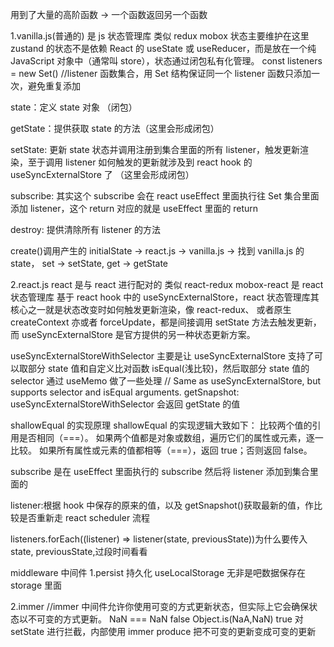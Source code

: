 用到了大量的高阶函数 -> 一个函数返回另一个函数

1.vanilla.js(普通的) 是 js 状态管理库 类似 redux mobox
状态主要维护在这里
zustand 的状态不是依赖 React 的 useState 或 useReducer，而是放在一个纯 JavaScript 对象中（通常叫 store），状态通过闭包私有化管理。
const listeners = new Set() //listener 函数集合，用 Set 结构保证同一个 listener 函数只添加一次，避免重复添加

state：定义 state 对象 （闭包）

getState：提供获取 state 的方法（这里会形成闭包）

setState: 更新 state 状态并调用注册到集合里面的所有 listener，触发更新渲染，至于调用 listener 如何触发的更新就涉及到 react hook 的 useSyncExternalStore 了 （这里会形成闭包）

subscribe: 其实这个 subscribe 会在 react useEffect 里面执行往 Set 集合里面添加 listener，这个 return 对应的就是 useEffect 里面的 return

destroy: 提供清除所有 listener 的方法

create()调用产生的 initialState -> react.js -> vanilla.js -> 找到 vanilla.js 的 state， set -> setState, get -> getState

2.react.js
react 是与 react 进行配对的 类似 react-redux mobox-react 是 react 状态管理库
基于 react hook 中的 useSyncExternalStore，react 状态管理库其核心之一就是状态改变时如何触发更新渲染，像 react-redux、
或者原生 createContext 亦或者 forceUpdate，都是间接调用 setState 方法去触发更新，而 useSyncExternalStore 是官方提供的另一种状态更新方案。

useSyncExternalStoreWithSelector 主要是让 useSyncExternalStore 支持了可以取部分 state 值和自定义比对函数 isEqual(浅比较)，然后取部分 state 值的 selector 通过 useMemo 做了一些处理
// Same as useSyncExternalStore, but supports selector and isEqual arguments.
getSnapshot: useSyncExternalStoreWithSelector 会返回 getState 的值

shallowEqual 的实现原理
shallowEqual 的实现逻辑大致如下：
比较两个值的引用是否相同（===）。
如果两个值都是对象或数组，遍历它们的属性或元素，逐一比较。
如果所有属性或元素的值都相等（===），返回 true；否则返回 false。

subscribe 是在 useEffect 里面执行的 subscribe 然后将 listener 添加到集合里面的

listener:根据 hook 中保存的原来的值，以及 getSnapshot()获取最新的值，作比较是否重新走 react scheduler 流程

listeners.forEach((listener) => listener(state, previousState))为什么要传入 state, previousState,过段时间看看

middleware 中间件
1.persist 持久化 useLocalStorage 无非是吧数据保存在 storage 里面

2.immer
//immer 中间件允许你使用可变的方式更新状态，但实际上它会确保状态以不可变的方式更新。
NaN === NaN false
Object.is(NaA,NaN) true
对 setState 进行拦截，内部使用 immer produce 把不可变的更新变成可变的更新
